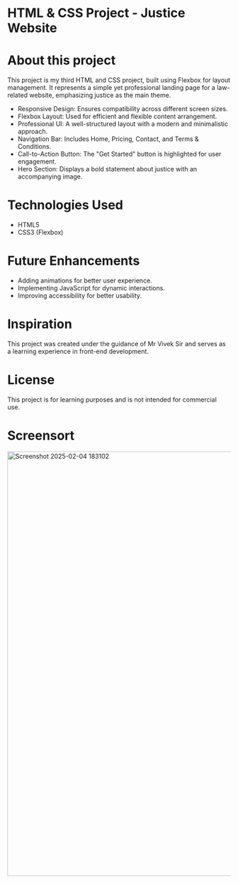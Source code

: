 # HTML & CSS Project - Justice Website

# About this project

This project is my third HTML and CSS project, built using Flexbox for layout management. 
It represents a simple yet professional landing page for a law-related website, emphasizing justice as the main theme.
* Responsive Design: Ensures compatibility across different screen sizes.
* Flexbox Layout: Used for efficient and flexible content arrangement.
* Professional UI: A well-structured layout with a modern and minimalistic approach.
* Navigation Bar: Includes Home, Pricing, Contact, and Terms & Conditions.
* Call-to-Action Button: The "Get Started" button is highlighted for user engagement.
* Hero Section: Displays a bold statement about justice with an accompanying image.
# Technologies Used
* HTML5
* CSS3 (Flexbox)
# Future Enhancements
* Adding animations for better user experience.
* Implementing JavaScript for dynamic interactions.
* Improving accessibility for better usability.
# Inspiration
This project was created under the guidance of Mr Vivek Sir and serves as a learning experience in front-end development.

# License
This project is for learning purposes and is not intended for commercial use.

# Screensort
<img width="959" alt="Screenshot 2025-02-04 183102" src="https://github.com/user-attachments/assets/9362d8c9-127d-45a8-8943-55294c438ac7" />


